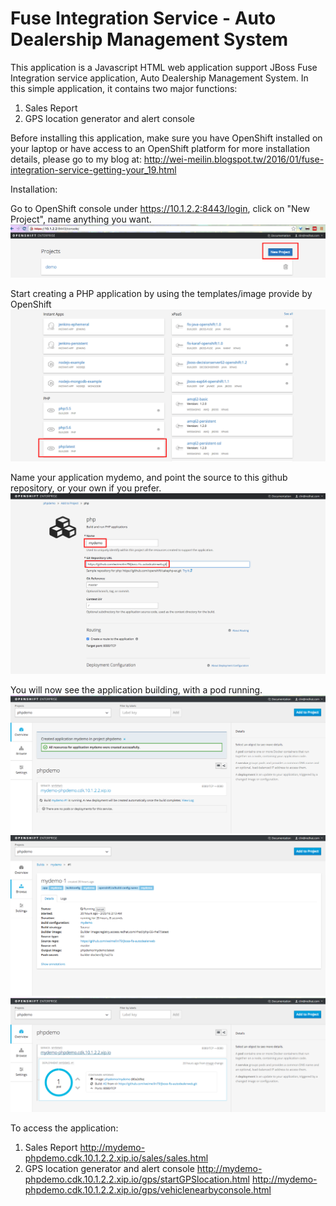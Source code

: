 # Fuse Integration Service - Auto Dealership Management System
This application is a Javascript HTML web application support JBoss Fuse Integration service application, Auto Dealership Management System. In this simple application, it contains two major functions: 

1. Sales Report 
2. GPS location generator and alert console

Before installing this application, make sure you have OpenShift installed on your laptop or have access to an OpenShift platform
for more installation details, please go to my blog at: 
http://wei-meilin.blogspot.tw/2016/01/fuse-integration-service-getting-your_19.html

Installation:

Go to OpenShift console under https://10.1.2.2:8443/login, click on "New Project", name anything you want.
![OpenShift Create Project](images/01-newproject.png)

Start creating a PHP application by using the templates/image provide by OpenShift
![Add to Project](images/02-add2project.png)

Name your application mydemo, and point the source to this github repository, or your own if you prefer.
![Setup PHP applications](images/03-phpsetting.png)

You will now see the application building, with a pod running. 
![Building PHP application on OpenShift](images/04-building.png)
![Pod on OpenShift](images/05-pod.png)
![Application running on OpenShift](images/06-running.png)


To access the application:

 1. Sales Report 
 http://mydemo-phpdemo.cdk.10.1.2.2.xip.io/sales/sales.html
 2. GPS location generator and alert console
 http://mydemo-phpdemo.cdk.10.1.2.2.xip.io/gps/startGPSlocation.html
 http://mydemo-phpdemo.cdk.10.1.2.2.xip.io/gps/vehiclenearbyconsole.html